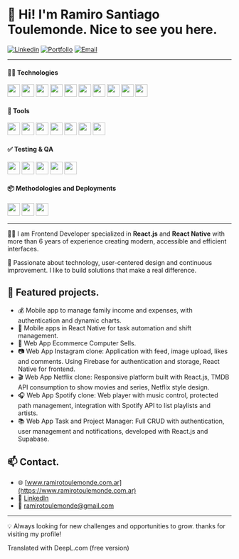 # 👋 Hi! I'm Ramiro Santiago Toulemonde. Nice to see you here.

[![Linkedin](https://img.shields.io/badge/LinkedIn-0077B5?style=for-the-badge&logo=linkedin&logoColor=white)](https://www.linkedin.com/in/ramirotoulemonde/) 
[![Portfolio](https://img.shields.io/badge/Portfolio-000?style=for-the-badge&logo=vercel&logoColor=white)](https://www.ramirotoulemonde.com.ar)
[![Email](https://img.shields.io/badge/Email-%23EA4335?style=for-the-badge&logo=gmail&logoColor=white)](mailto:ramirotule@gmail.com)

---
<h4>
🧑‍💻 Technologies
</h4>

<p>
  <img height="28" src="https://img.shields.io/badge/React_JS-61DAFB?style=for-the-badge&logo=react&logoColor=black" />
  <img height="28" src="https://img.shields.io/badge/React_Native-61DAFB?style=for-the-badge&logo=react&logoColor=black" />
  <img height="28" src="https://img.shields.io/badge/JavaScript-F7DF1E?style=for-the-badge&logo=javascript&logoColor=black" />
  <img height="28" src="https://img.shields.io/badge/TypeScript-3178C6?style=for-the-badge&logo=typescript&logoColor=white" />
  <img height="28" src="https://img.shields.io/badge/CSS3-1572B6?style=for-the-badge&logo=css3&logoColor=white" />
  <img height="28" src="https://img.shields.io/badge/Sass-CC6699?style=for-the-badge&logo=sass&logoColor=white" />
  <img height="28" src="https://img.shields.io/badge/Styled_Components-DB7093?style=for-the-badge&logo=styled-components&logoColor=white" />
  <img height="28" src="https://img.shields.io/badge/Material_UI-0081CB?style=for-the-badge&logo=mui&logoColor=white" />
  <img height="28" src="https://img.shields.io/badge/Tailwind_CSS-06B6D4?style=for-the-badge&logo=tailwindcss&logoColor=white" />
  <img height="28" src="https://img.shields.io/badge/Chakra_UI-319795?style=for-the-badge&logo=chakraui&logoColor=white" />
</p>

<h4>
🧰 Tools
</h4>
<p>
  <img height="28" src="https://img.shields.io/badge/GitHub-181717?style=for-the-badge&logo=github&logoColor=white" />
  <img height="28" src="https://img.shields.io/badge/Figma-F24E1E?style=for-the-badge&logo=figma&logoColor=white" />
  <img height="28" src="https://img.shields.io/badge/Postman-FF6C37?style=for-the-badge&logo=postman&logoColor=white" />
  <img height="28" src="https://img.shields.io/badge/Supabase-3ECF8E?style=for-the-badge&logo=supabase&logoColor=white" />
  <img height="28" src="https://img.shields.io/badge/Firebase-FFCA28?style=for-the-badge&logo=firebase&logoColor=black" />
  <img height="28" src="https://img.shields.io/badge/Jira-0052CC?style=for-the-badge&logo=jira&logoColor=white" />
  <img height="28" src="https://img.shields.io/badge/Atlassian-0052CC?style=for-the-badge&logo=atlassian&logoColor=white" />
</p>

<h4>
✅ Testing & QA
</h4>
<p>
  <img height="28" src="https://img.shields.io/badge/Jest-C21325?style=for-the-badge&logo=jest&logoColor=white" />
  <img height="28" src="https://img.shields.io/badge/React_Testing_Library-E33332?style=for-the-badge&logo=testing-library&logoColor=white" />
  <img height="28" src="https://img.shields.io/badge/Storybook-FF4785?style=for-the-badge&logo=storybook&logoColor=white" />
  <img height="28" src="https://img.shields.io/badge/Selenium-43B02A?style=for-the-badge&logo=selenium&logoColor=white" />
  <img height="28" src="https://img.shields.io/badge/QA_Manual_Testing-FF6B6B?style=for-the-badge&logo=airtable&logoColor=white" />
</p>
<h4>
📦 Methodologies and Deployments
</h4>
<p>
  <img height="28" src="https://img.shields.io/badge/Scrum-6DB33F?style=for-the-badge&logo=scrumalliance&logoColor=white" />
  <img height="28" src="https://img.shields.io/badge/Deploys_iOS-000000?style=for-the-badge&logo=apple&logoColor=white" />
  <img height="28" src="https://img.shields.io/badge/Deploys_Android-3DDC84?style=for-the-badge&logo=android&logoColor=white" />
</p>

---



👨‍💻 I am Frontend Developer specialized in **React.js** and **React Native** with more than 6 years of experience creating modern, accessible and efficient interfaces.

🎯 Passionate about technology, user-centered design and continuous improvement. I like to build solutions that make a real difference.

## 🚀 Featured projects.

- 💰 Mobile app to manage family income and expenses, with authentication and dynamic charts.
- 📱 Mobile apps in React Native for task automation and shift management.
- 🛒 Web App Ecommerce Computer Sells.
- 📷 Web App Instagram clone: Application with feed, image upload, likes and comments. Using Firebase for authentication and storage, React Native for frontend.
- 🎬 Web App Netflix clone: Responsive platform built with React.js, TMDB API consumption to show movies and series, Netflix style design.
- 🎧 Web App Spotify clone: Web player with music control, protected path management, integration with Spotify API to list playlists and artists.
- 📚 Web App Task and Project Manager: Full CRUD with authentication, user management and notifications, developed with React.js and Supabase.

## 📫 Contact.

- 🌐 [www.ramirotoulemonde.com.ar](https://www.ramirotoulemonde.com.ar)
- 💼 [LinkedIn](https://www.linkedin.com/in/ramirotoulemonde/)
- 📧 ramirotoulemonde@gmail.com

---

💡 Always looking for new challenges and opportunities to grow. thanks for visiting my profile!

Translated with DeepL.com (free version)
